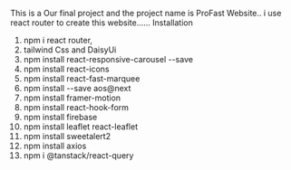 This is a Our final project and the project name is ProFast Website..
i use react router to create this website......
Installation

1. npm i react router,
2. tailwind Css and DaisyUi
3. npm install react-responsive-carousel --save
4. npm install react-icons
5. npm install react-fast-marquee
6. npm install --save aos@next
7. npm install framer-motion
8. npm install react-hook-form
9. npm install firebase
10. npm install leaflet react-leaflet
11. npm install sweetalert2
12. npm install axios
13. npm i @tanstack/react-query
